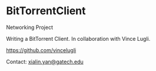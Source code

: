 BitTorrentClient
================

Networking Project

Writing a BitTorrent Client. In collaboration with Vince Lugli.

https://github.com/vincelugli

Contact: xialin.yan@gatech.edu
